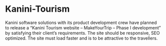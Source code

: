 # Kanini-Tourism
Kanini software solutions with its product development crew have planned to release a “Kanini Tourism website – MakeYourTrip – Phase I development” by satisfying their client’s requirements. The site should be responsive, SEO optimized. The site must load faster and is to be attractive to the travellers.
